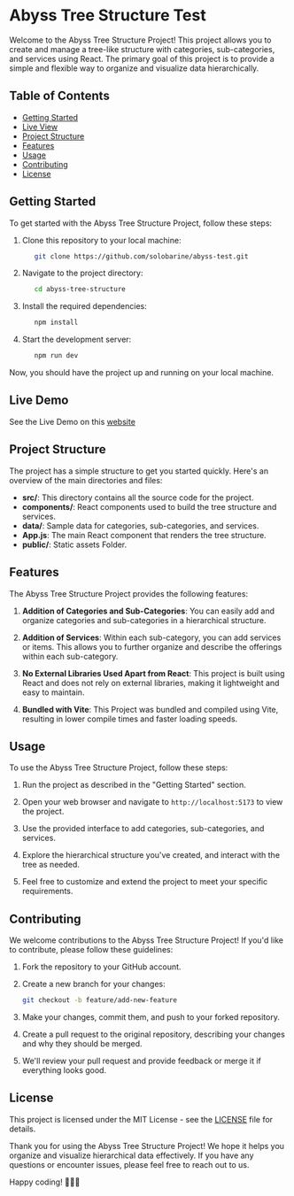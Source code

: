 # Abyss Tree Structure Test

Welcome to the Abyss Tree Structure Project! This project allows you to create and manage a tree-like structure with categories, sub-categories, and services using React. The primary goal of this project is to provide a simple and flexible way to organize and visualize data hierarchically.

## Table of Contents

- [Getting Started](#getting-started)
- [Live View](#live-demo)
- [Project Structure](#project-structure)
- [Features](#features)
- [Usage](#usage)
- [Contributing](#contributing)
- [License](#license)

## Getting Started

To get started with the Abyss Tree Structure Project, follow these steps:

1. Clone this repository to your local machine:

   ```bash
      git clone https://github.com/solobarine/abyss-test.git
   ```

2. Navigate to the project directory:

   ```bash
      cd abyss-tree-structure
   ```

3. Install the required dependencies:

   ```bash
      npm install
   ```

4. Start the development server:

   ```bash
      npm run dev
   ```

Now, you should have the project up and running on your local machine.

## Live Demo

See the Live Demo on this [website](https://abyss-test-puce.vercel.app/)

## Project Structure

The project has a simple structure to get you started quickly. Here's an overview of the main directories and files:

- **src/**: This directory contains all the source code for the project.
- **components/**: React components used to build the tree structure and services.
- **data/**: Sample data for categories, sub-categories, and services.
- **App.js**: The main React component that renders the tree structure.
- **public/**: Static assets Folder.

## Features

The Abyss Tree Structure Project provides the following features:

1. **Addition of Categories and Sub-Categories**: You can easily add and organize categories and sub-categories in a hierarchical structure.

2. **Addition of Services**: Within each sub-category, you can add services or items. This allows you to further organize and describe the offerings within each sub-category.

3. **No External Libraries Used Apart from React**: This project is built using React and does not rely on external libraries, making it lightweight and easy to maintain.

4. **Bundled with Vite**: This Project was bundled and compiled using Vite, resulting in lower compile times and faster loading speeds.

## Usage

To use the Abyss Tree Structure Project, follow these steps:

1. Run the project as described in the "Getting Started" section.

2. Open your web browser and navigate to `http://localhost:5173` to view the project.

3. Use the provided interface to add categories, sub-categories, and services.

4. Explore the hierarchical structure you've created, and interact with the tree as needed.

5. Feel free to customize and extend the project to meet your specific requirements.

## Contributing

We welcome contributions to the Abyss Tree Structure Project! If you'd like to contribute, please follow these guidelines:

1. Fork the repository to your GitHub account.

2. Create a new branch for your changes:

   ```bash
   git checkout -b feature/add-new-feature
   ```

3. Make your changes, commit them, and push to your forked repository.

4. Create a pull request to the original repository, describing your changes and why they should be merged.

5. We'll review your pull request and provide feedback or merge it if everything looks good.

## License

This project is licensed under the MIT License - see the [LICENSE](LICENSE.md) file for details.

Thank you for using the Abyss Tree Structure Project! We hope it helps you organize and visualize hierarchical data effectively. If you have any questions or encounter issues, please feel free to reach out to us.

Happy coding! 🌲🌳🌿
